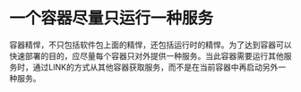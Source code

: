 # 一个容器尽量只运行一种服务

容器精悍，不只包括软件包上面的精悍，还包括运行时的精悍。为了达到容器可以快速部署的目的，应尽量每个容器只对外提供一种服务。当此容器需要运行其他服务时，通过LINK的方式从其他容器获取服务，而不是在当前容器中再启动另外一种服务。
